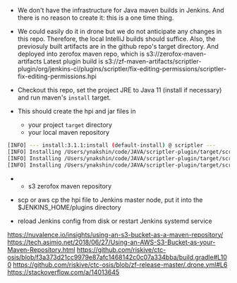 - We don't have the infrastructure for Java maven builds in Jenkins. 
And there is no reason to create it: this is a one time thing. 
- We could easily do it in drone but we do not anticipate any changes in this repo.
Therefore, the local IntelliJ builds should suffice. Also, the previosuly built artifacts are in
the github repo's target directory. And deployed into zerofox maven repo, which is s3://zerofox-maven-artifacts
Latest plugin build is
  s3://zf-maven-artifacts/scriptler-plugin/org/jenkins-ci/plugins/scriptler/fix-editing-permissions/scriptler-fix-editing-permissions.hpi

- Checkout this repo, set the project JRE to Java 11 (install if necessary) and
run maven's `install` target.

- This should create the hpi and jar files in 
  - your project `target` directory
  - your local maven repository
  
```bash
[INFO] --- install:3.1.1:install (default-install) @ scriptler ---
[INFO] Installing /Users/ynakshin/code/JAVA/scriptler-plugin/target/scriptler-fix-editing-permissions.pom to /Users/ynakshin/.m2/repository/org/jenkins-ci/plugins/scriptler/fix-editing-permissions/scriptler-fix-editing-permissions.pom
[INFO] Installing /Users/ynakshin/code/JAVA/scriptler-plugin/target/scriptler.hpi to /Users/ynakshin/.m2/repository/org/jenkins-ci/plugins/scriptler/fix-editing-permissions/scriptler-fix-editing-permissions.hpi
[INFO] Installing /Users/ynakshin/code/JAVA/scriptler-plugin/target/scriptler.jar to /Users/ynakshin/.m2/repository/org/jenkins-ci/plugins/scriptler/fix-editing-permissions/scriptler-fix-editing-permissions.jar
```
-
   - s3 zerofox maven repository 




- scp or aws cp the hpi file to Jenkins master node, put it into the $JENKINS_HOME/plugins directory
- reload Jenkins config from disk or restart Jenkins systemd service

https://nuvalence.io/insights/using-an-s3-bucket-as-a-maven-repository/
https://tech.asimio.net/2018/06/27/Using-an-AWS-S3-Bucket-as-your-Maven-Repository.html
https://github.com/riskive/ctc-osis/blob/f3a373d21cc9979e87afc1468142c0c07a334bba/build.gradle#L100
https://github.com/riskive/ctc-osis/blob/zf-release-master/.drone.yml#L6
https://stackoverflow.com/a/14013645
